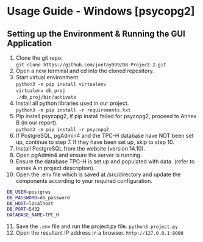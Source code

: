 # Usage Guide - Windows [psycopg2]

## Setting up the Environment & Running the GUI Application

1. Clone the git repo. <br/>
   `git clone https://github.com/jontay999/DB-Project-2.git`
2. Open a new terminal and cd into the cloned repository.
3. Start virtual environment. <br/>
   `python3 -m pip install virtualenv` <br/>
   `virtualenv db_proj` <br/>
   `./db_proj/bin/activate`
4. Install all python libraries used in our project.<br/>
   `python3 -m pip install -r requirements.txt`
5. Pip install psycopg2, if pip install failed for psycopg2, proceed to Annex B (in our report).<br/>
   `python3 -m pip install -r psycopg2`
6. If PostgreSQL, pgAdmin4 and the TPC-H database have NOT been set up, continue to step 7. If they have been set up, skip to step 10.
7. Install PostgreSQL from the website (version 14.10).
8. Open pgAdmin4 and ensure the server is running.
9. Ensure the database TPC-H is set up and populated with data. (refer to annex A in project description).
10. Open the .env file which is saved at /src/directory and update the components according to your required configuration.

```bash
DB_USER=postgres
DB_PASSWORD=db_password
DB_HOST=localhost
DB_PORT=5432
DATABASE_NAME=TPC_H
```

11. Save the `.env` file and run the project.py file.
    `python3 project.py`
12. Open the resultant IP address in a browser.
    `http://127.0.0.1:8000`
